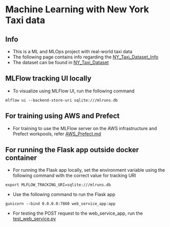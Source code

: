 # Machine Learning with New York Taxi data

## Info
* This is a ML and MLOps project with real-world taxi data
* The following page contains info regarding the [NY_Taxi_Dataset_Info](https://www.nyc.gov/site/tlc/passengers/your-ride.page)
* The dataset can be found in [NY_Taxi_Dataset](https://www.nyc.gov/site/tlc/about/tlc-trip-record-data.page)


## MLFlow tracking UI locally
* To visualize using MLFlow UI, run the following command
```
mlflow ui --backend-store-uri sqlite:///mlruns.db
```


## For training using AWS and Prefect
* For training to use the MLFlow server on the AWS infrastructure and Prefect workpools, refer [AWS_Prefect.md](AWS_Prefect.md)


## For running the Flask app outside docker container
* For running the Flask app locally, set the environment variable using the following command with the correct value for tracking URI
```
export MLFLOW_TRACKING_URI=sqlite:///mlruns.db
```
* Use the following command to run the Flask app
```
gunicorn --bind 0.0.0.0:7860 web_service_app:app
```
* For testing the POST request to the web\_service\_app, run the [test\_web\_service.py](test_web_service.py)